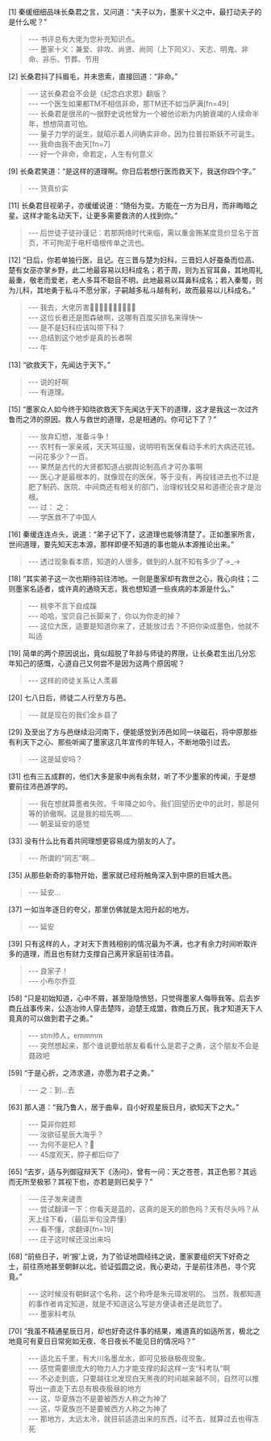 
[1] 秦缓细细品味长桑君之言，又问道：“夫子以为，墨家十义之中，最打动夫子的是什么呢？”
>--- 书评总有大佬为您补充知识点。<br>
>--- 墨家十义：兼爱、非攻、尚贤、尚同（上下同义）、天志、明鬼、非命、非乐、节葬、节用<br>

[2] 长桑君抖了抖眉毛，并未思索，直接回道：“非命。”
>--- 这长桑君会不会是《纪念白求恩》翻版？<br>
>--- 一个医生如果都TM不相信非命，那TM还不如当萨满[fn=49]<br>
>--- 长桑君是很吊的～据野史说他曾为一个被他诊断为内腑衰竭的人续命半年，想想简直可怕。<br>
>--- 量子力学的诞生，就昭示着人间确实非命，因为拉普拉斯妖不可诞生。<br>
>--- 我命由我不由天[fn=7]<br>
>--- 好一个非命，命若定，人生有何意义<br>

[9] 长桑君笑道：“是这样的道理啊。你日后若想行医而救天下，我送你四个字。”
>--- 货真价实<br>

[11] 长桑君目视弟子，亦缓缓说道：“随俗为变。方能在一方为日月，而非晦暗之星。这样才能名动天下，让更多需要救济的人找到你。”
>--- 后世徒子徒孙谨记：若那网络时代来临，需以重金贿某度竞价显名于首页，不可拘泥于电杆墙根传单之流也。<br>

[12] “日后，你若单独行医，且记。在三晋与楚为妇科，三晋妇人好蚕桑而位高、楚有女巫亦掌乡野，此二地最容易以妇科成名；若于周，则为五官耳鼻，其地周礼最重，敬老而爱老，老人多耳不聪目不明，此地最易以耳鼻科成名；若入秦蜀，则为儿科，其地勇于私斗不愿分家，子嗣越多私斗越有利，故而最易以儿科成名。”
>--- 我去，大佬厉害👍🏻👍🏻👍🏻👍🏻👍🏻<br>
>--- 这位长者还是图森破啊，这哪有百度买排名来得快～<br>
>--- 是不是妇科应该叫带下科？<br>
>--- 总结到这个地步是真的长者啊<br>
>--- 牛<br>

[13] “欲救天下，先闻达于天下。”
>--- 说的好啊<br>
>--- 有道理。<br>

[15] “墨家众人如今终于知晓欲救天下先闻达于天下的道理，这才是我这一次过齐鲁而之沛的原因。救人与救世的道理，总是相通的。你可记下了？”
>--- 放弃幻想，准备斗争！<br>
>--- 农村有一家亲戚，天天骂征服，说明明有医保看动手术的大病还花钱。一问花多少？一百。<br>
>--- 果然是古代的大贤都知道占据舆论制高点才可办事啊<br>
>--- 医心才是最根本的，就像现在的医保，等于没有，再投钱进去也不过是肥了制药、医院、中间商还有相关的部门，治理权钱交易和道德沦丧才是治根。<br>
>--- 过：
之：<br>
>--- 学医救不了中国人<br>

[16] 秦缓连连点头，说道：“弟子记下了，这道理也能够清楚了。正如墨家所言，世间道理，要先知天志本源，那样即便不知道的事也能从本源推论出来。”
>--- 透过现象看本质，知道的人很多，做到的人就不知有多少了→_→<br>

[18] “其实弟子这一次也期待前往沛地。一则是墨家却有救世之心，我心向往；二则墨家名适者，或许真的通晓天志，我也想知道一些疾病的本源是什么。”
>--- 桃李不言下自成蹊<br>
>--- 哈哈，宝贝自己长脚来了，你以为你走的掉？<br>
>--- 这位大医，适要是知道你来了，还能放过去？不把你染成墨色，他就不叫适<br>

[19] 简单的两个原因说出，竟似超脱了年龄与师徒的界限，让长桑君生出几分忘年知己的感慨，心道自己又何尝不是因为这两个原因呢？
>--- 这样的师徒关系让人羡慕<br>

[20] 七八日后，师徒二人行至方与邑。
>--- 就是现在的我们金乡县了<br>

[29] 及至出了方与邑继续沿河南下，便能感觉到沛邑如同一块磁石，将中原那些有利天下之心、那些听闻了墨家这几年宣传的年轻人，不断地吸引过去。
>--- 这是延安吗？<br>

[31] 也有三五成群的，他们大多是家中尚有余财，听了不少墨家的传闻，于是想要前往沛邑游学的。
>--- 我在想就算墨者失败。千年降之如今。我们回望历史中的此时，那是何等的骄傲啊。这是我的祖先啊……<br>
>--- 朝圣延安的感觉<br>

[33] 没有什么比有着共同理想更容易成为朋友的人了。
>--- 所谓的“同志”啊…<br>

[35] 从那些新奇的事物开始，墨家就已经将触角深入到中原的巨城大邑。
>--- 延安...<br>

[37] 一如当年逐日的夸父，那里仿佛就是太阳升起的地方。
>--- 延安<br>

[39] 只有这样的人，才对天下贵贱相别的情况最为不满，也才有余力时间听取许多的道理，而且也有财力支撑自己离开家庭前往沛县。
>--- 良家子！<br>
>--- 小布尔乔亚<br>

[58] “只是初始知道，心中不屑，甚至隐隐愤怒，只觉得墨家人侮辱我等。后去岁商丘战事传来，公造冶帅人穿击楚阵，迫楚王成盟，救商丘万民，我才知道天下人竟真的可以做到君子之勇。”
>--- stm帅人，emmmm<br>
>--- 突然想起来，那个谁说要给朋友看看什么是君子之勇，这个朋友不会是聂政吧<br>

[59] “于是心折，之沛求道，亦愿为君子之勇。”
>--- 之：到...去<br>

[63] 那人道：“我乃鲁人，居于曲阜，自小好观星辰日月，欲知天下之大。”
>--- 莫非你姓郑<br>
>--- 汝欲征星辰大海乎？<br>
>--- 为何不是杞人？👀<br>
>--- 45度观天，脖子都后仰了<br>

[65] “去岁，适与列御寇辩天下《汤问》，曾有一问：天之苍苍，其正色邪？其远而无所至极邪？其视下也，亦若是则已矣乎？”
>--- 庄子发来谴责<br>
>--- 尝试翻译一下：你看天是蓝的，这真的是天的颜色吗？天有尽头吗？从天上往下看，（最后半句没弄懂）<br>
>--- 看不懂，求翻译[fn=19]<br>
>--- 庄子这时候还没出来吗<br>

[68] “前些日子，听‘报’上说，为了验证地圆经纬之说，墨家要组织天下好奇之士，前往燕地甚至朝鲜以北，验证弧圆之说，我心更动，于是前往沛邑，寻个究竟。”
>--- 这时候没有朝鲜这个名称，这个称呼是朱元璋发明的。
当然，我都知道的事作者肯定知道，就是不知道这么写是方便读者还是疏忽了。<br>
>--- 墨家科考队<br>

[70] “我虽不精通星辰日月，却也好奇这件事的结果，难道真的如适所言，极北之地竟可有夏日日常宛如无夜、冬日夜长不能见日的情况吗？”
>--- 适北五千里，有大川名墨龙水，即可见极昼极夜现象。<br>
>--- 感觉需要很庞大的物力人力才能支撑的起这样一支“科考队”啊<br>
>--- 不必走到底，只要越往北发现白天黑夜的时间越来越不同，自然可以推导出一直走下去总有极夜极昼的地方<br>
>--- 这，华夏族岂不是要被西方人称之为神了<br>
>--- 这，华夏族岂不是要被西方人称之为神了<br>
>--- 那地方，太远太冷，就目前适造出来的东西，过不去，就算过去也得冻死<br>
